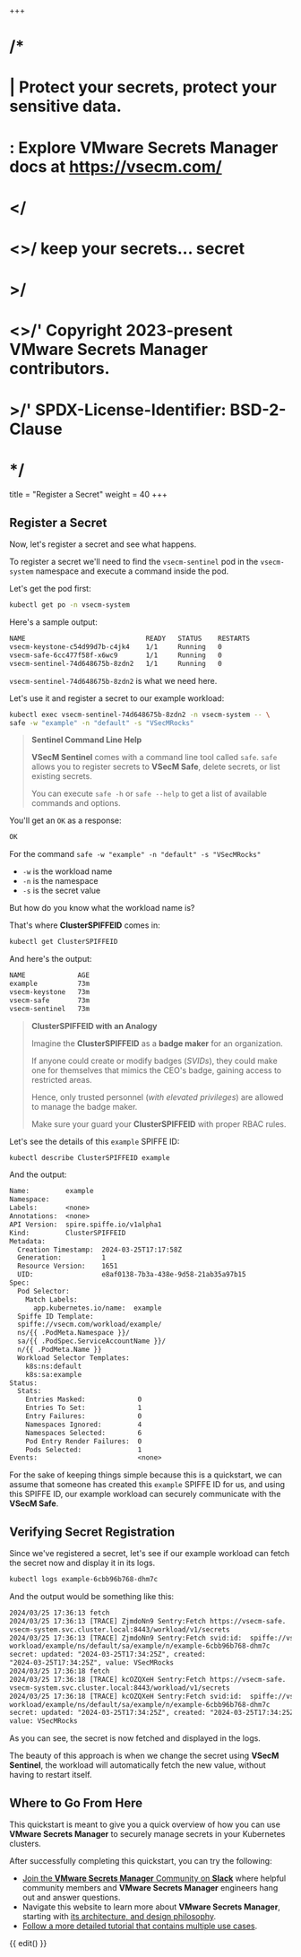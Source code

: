 +++
# /*
# |    Protect your secrets, protect your sensitive data.
# :    Explore VMware Secrets Manager docs at https://vsecm.com/
# </
# <>/  keep your secrets... secret
# >/
# <>/' Copyright 2023-present VMware Secrets Manager contributors.
# >/'  SPDX-License-Identifier: BSD-2-Clause
# */

title = "Register a Secret"
weight = 40
+++

## Register a Secret

Now, let's register a secret and see what happens.

To register a secret we'll need to find the `vsecm-sentinel` pod in the
`vsecm-system` namespace and execute a command inside the pod.

Let's get the pod first:

```bash
kubectl get po -n vsecm-system
```

Here's a sample output:

```txt
NAME                              READY   STATUS    RESTARTS   
vsecm-keystone-c54d99d7b-c4jk4    1/1     Running   0          
vsecm-safe-6cc477f58f-x6wc9       1/1     Running   0          
vsecm-sentinel-74d648675b-8zdn2   1/1     Running   0          
```

`vsecm-sentinel-74d648675b-8zdn2` is what we need here.

Let's use it and register a secret to our example workload:

```bash
kubectl exec vsecm-sentinel-74d648675b-8zdn2 -n vsecm-system -- \
safe -w "example" -n "default" -s "VSecMRocks"
```

> **Sentinel Command Line Help**
>
> **VSecM Sentinel** comes with a command line tool
> called `safe`. `safe` allows you to register secrets to
> **VSecM Safe**, delete secrets, or list existing secrets.
>
> You can execute `safe -h` or `safe --help` to get a list of available
> commands and options.


You'll get an `OK` as a response:

```txt
OK
```

For the command `safe -w "example" -n "default" -s "VSecMRocks"`

* `-w` is the workload name
* `-n` is the namespace
* `-s` is the secret value

But how do you know what the workload name is?

That's where **ClusterSPIFFEID** comes in:

```bash
kubectl get ClusterSPIFFEID
```

And here's the output:

```txt
NAME             AGE
example          73m
vsecm-keystone   73m
vsecm-safe       73m
vsecm-sentinel   73m
```
> **ClusterSPIFFEID with an Analogy**
>
> Imagine the **ClusterSPIFFEID** as a **badge maker** for an organization.
>
> If anyone could create or modify badges (*SVIDs*), they could make one for
> themselves that mimics the CEO's badge, gaining access to restricted areas.
>
> Hence, only trusted personnel (*with elevated privileges*) are allowed to
> manage the badge maker.
>
> Make sure your guard your **ClusterSPIFFEID** with proper RBAC rules.

Let's see the details of this `example` SPIFFE ID:

```bash
kubectl describe ClusterSPIFFEID example
```

And the output:

```txt
Name:         example
Namespace:    
Labels:       <none>
Annotations:  <none>
API Version:  spire.spiffe.io/v1alpha1
Kind:         ClusterSPIFFEID
Metadata:
  Creation Timestamp:  2024-03-25T17:17:58Z
  Generation:          1
  Resource Version:    1651
  UID:                 e8af0138-7b3a-438e-9d58-21ab35a97b15
Spec:
  Pod Selector:
    Match Labels:
      app.kubernetes.io/name:  example
  Spiffe ID Template:          
  spiffe://vsecm.com/workload/example/
  ns/{{ .PodMeta.Namespace }}/
  sa/{{ .PodSpec.ServiceAccountName }}/
  n/{{ .PodMeta.Name }}
  Workload Selector Templates:
    k8s:ns:default
    k8s:sa:example
Status:
  Stats:
    Entries Masked:             0
    Entries To Set:             1
    Entry Failures:             0
    Namespaces Ignored:         4
    Namespaces Selected:        6
    Pod Entry Render Failures:  0
    Pods Selected:              1
Events:                         <none>
```

For the sake of keeping things simple because this is a quickstart, we can
assume that someone has created this `example` SPIFFE ID for us, and using
this SPIFFE ID, our example workload can securely communicate with the
**VSecM Safe**.

## Verifying Secret Registration

Since we've registered a secret, let's see if our example workload can fetch
the secret now and display it in its logs.

```bash
kubectl logs example-6cbb96b768-dhm7c
```

And the output would be something like this:

```txt
2024/03/25 17:36:13 fetch
2024/03/25 17:36:13 [TRACE] ZjmdoNn9 Sentry:Fetch https://vsecm-safe.
vsecm-system.svc.cluster.local:8443/workload/v1/secrets
2024/03/25 17:36:13 [TRACE] ZjmdoNn9 Sentry:Fetch svid:id:  spiffe://vsecm.com/
workload/example/ns/default/sa/example/n/example-6cbb96b768-dhm7c
secret: updated: "2024-03-25T17:34:25Z", created: 
"2024-03-25T17:34:25Z", value: VSecMRocks
2024/03/25 17:36:18 fetch
2024/03/25 17:36:18 [TRACE] kcOZQXeH Sentry:Fetch https://vsecm-safe.
vsecm-system.svc.cluster.local:8443/workload/v1/secrets
2024/03/25 17:36:18 [TRACE] kcOZQXeH Sentry:Fetch svid:id:  spiffe://vsecm.com/
workload/example/ns/default/sa/example/n/example-6cbb96b768-dhm7c
secret: updated: "2024-03-25T17:34:25Z", created: "2024-03-25T17:34:25Z", 
value: VSecMRocks
```

As you can see, the secret is now fetched and displayed in the logs.

The beauty of this approach is when we change the secret using
**VSecM Sentinel**, the workload will automatically fetch the
new value, without having to restart itself.

## Where to Go From Here

This quickstart is meant to give you a quick overview of how you can use
**VMware Secrets Manager** to securely manage secrets in your Kubernetes
clusters.

After successfully completing this quickstart, you can try the following:

* [Join the **VMware Secrets Manager** Community on **Slack**][slack-invite]
  where helpful community members and **VMware Secrets Manager** engineers
  hang out and answer questions.
* Navigate this website to learn more about **VMware Secrets Manager**, starting
  with [its architecture, and design philosophy](@/documentation/architecture/philosophy.md).
* [Follow a more detailed tutorial that contains multiple use cases](@/documentation/use-cases/overview.md).

[slack-invite]: https://join.slack.com/t/a-101-103-105-s/shared_invite/zt-287dbddk7-GCX495NK~FwO3bh_DAMAtQ "Join VSecM Slack"

{{ edit() }}
